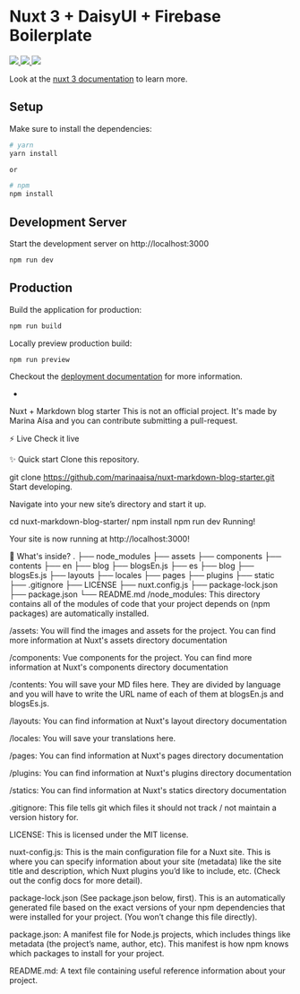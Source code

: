 # Nuxt 3 + DaisyUI + Firebase Boilerplate


<a href="https://nuxtjs.org">
  <img src="https://firebasestorage.googleapis.com/v0/b/tracking-tool-777.appspot.com/o/assets%2Fnuxt.png?alt=media&token=6f34b34a-7d4e-41ce-a9c4-2733d31b8b2d">
</a>
<a href="https://daisyui.com">
  <img src="https://firebasestorage.googleapis.com/v0/b/tracking-tool-777.appspot.com/o/assets%2FdaisyUI.png?alt=media&token=453cf42f-9ff9-4a5c-9f28-3af49eefb854">
</a>
<a href="https://firebase.com">
  <img src="https://firebasestorage.googleapis.com/v0/b/tracking-tool-777.appspot.com/o/assets%2Ffirebase.png?alt=media&token=36a6b287-602f-459a-b657-cdaefc8854e6">
</a>

Look at the [nuxt 3 documentation](https://v3.nuxtjs.org) to learn more.

## Setup

Make sure to install the dependencies:

```bash
# yarn
yarn install

or

# npm
npm install
```

## Development Server

Start the development server on http://localhost:3000

```bash
npm run dev
```

## Production

Build the application for production:

```bash
npm run build
```

Locally preview production build:

```bash
npm run preview
```

Checkout the [deployment documentation](https://v3.nuxtjs.org/guide/deploy/presets) for more information.

-

Nuxt + Markdown blog starter
This is not an official project. It's made by Marina Aísa and you can contribute submitting a pull-request.

⚡️ Live
Check it live

✨ Quick start
Clone this repository.

git clone https://github.com/marinaaisa/nuxt-markdown-blog-starter.git
Start developing.

Navigate into your new site’s directory and start it up.

cd nuxt-markdown-blog-starter/
npm install
npm run dev
Running!

Your site is now running at http://localhost:3000!

🧐 What's inside?
.
├── node_modules
├── assets
├── components
├── contents
├── en
├── blog
├── blogsEn.js
├── es
├── blog
├── blogsEs.js
├── layouts
├── locales
├── pages
├── plugins
├── static
├── .gitignore
├── LICENSE
├── nuxt.config.js
├── package-lock.json
├── package.json
└── README.md
/node_modules: This directory contains all of the modules of code that your project depends on (npm packages) are automatically installed.

/assets: You will find the images and assets for the project. You can find more information at Nuxt's assets directory documentation

/components: Vue components for the project. You can find more information at Nuxt's components directory documentation

/contents: You will save your MD files here. They are divided by language and you will have to write the URL name of each of them at blogsEn.js and blogsEs.js.

/layouts: You can find information at Nuxt's layout directory documentation

/locales: You will save your translations here.

/pages: You can find information at Nuxt's pages directory documentation

/plugins: You can find information at Nuxt's plugins directory documentation

/statics: You can find information at Nuxt's statics directory documentation

.gitignore: This file tells git which files it should not track / not maintain a version history for.

LICENSE: This is licensed under the MIT license.

nuxt-config.js: This is the main configuration file for a Nuxt site. This is where you can specify information about your site (metadata) like the site title and description, which Nuxt plugins you’d like to include, etc. (Check out the config docs for more detail).

package-lock.json (See package.json below, first). This is an automatically generated file based on the exact versions of your npm dependencies that were installed for your project. (You won’t change this file directly).

package.json: A manifest file for Node.js projects, which includes things like metadata (the project’s name, author, etc). This manifest is how npm knows which packages to install for your project.

README.md: A text file containing useful reference information about your project.
